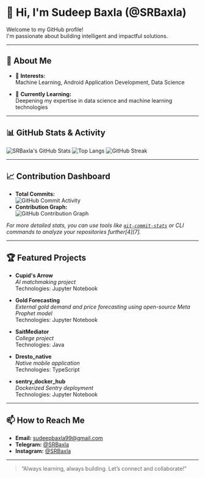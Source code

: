 # 👋 Hi, I'm Sudeep Baxla (@SRBaxla)

Welcome to my GitHub profile!  
I'm passionate about building intelligent and impactful solutions.

---

## 🚀 About Me

- 👀 **Interests:**  
  Machine Learning, Android Application Development, Data Science

- 🌱 **Currently Learning:**  
  Deepening my expertise in data science and machine learning technologies

---

## 📊 GitHub Stats & Activity

![SRBaxla's GitHub Stats](https://github-readme-stats.vercel.app/api?username=SRBaxla&show_icons=true&theme=github_dark)
![Top Langs](https://github-readme-stats.vercel.app/api/top-langs/?username=SRBaxla&layout=compact&theme=github_dark)
![GitHub Streak](https://streak-stats.demolab.com?user=SRBaxla&theme=github-dark&hide_border=true)

---

## 📈 Contribution Dashboard

- **Total Commits:**  
  ![GitHub Commit Activity](https://github-profile-summary-cards.vercel.app/api/cards/productive-time?username=SRBaxla&theme=github_dark)
- **Contribution Graph:**  
  ![GitHub Contribution Graph](https://github-readme-activity-graph.vercel.app/graph?username=SRBaxla&theme=github-dark)

*For more detailed stats, you can use tools like [`git-commit-stats`](https://github.com/alex289/git-commit-stats) or CLI commands to analyze your repositories further[4][7].*

---

## 🏆 Featured Projects

- **Cupid's Arrow**  
  *AI matchmaking project*  
  Technologies: Jupyter Notebook

- **Gold Forecasting**  
  *External gold demand and price forecasting using open-source Meta Prophet model*  
  Technologies: Jupyter Notebook

- **SaitMediator**  
  *College project*  
  Technologies: Java

- **Dresto_native**  
  *Native mobile application*  
  Technologies: TypeScript

- **sentry_docker_hub**  
  *Dockerized Sentry deployment*  
  Technologies: Jupyter Notebook

---

## 📫 How to Reach Me

- **Email:** [sudeepbaxla99@gmail.com](mailto:sudeepbaxla99@gmail.com)
- **Telegram:** [@SRBaxla](https://t.me/SRBaxla)
- **Instagram:** [@SRBaxla](https://instagram.com/SRBaxla)

---

> “Always learning, always building. Let’s connect and collaborate!”

<!---
SRBaxla/SRBaxla is a ✨ special ✨ repository because its `README.md` (this file) appears on your GitHub profile.
You can click the Preview link to take a look at your changes.
--->
